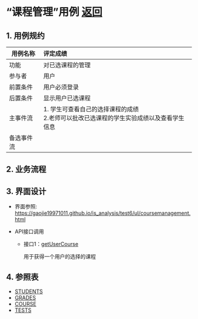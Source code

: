 <!-- markdownlint-disable MD033-->
<!-- 禁止MD033类型的警告 https://www.npmjs.com/package/markdownlint -->

# “课程管理”用例 [返回](../README.md)
## 1. 用例规约

|用例名称|评定成绩|
|-------|:-------------|
|功能|对已选课程的管理|
|参与者|用户|
|前置条件|用户必须登录|
|后置条件| 显示用户已选课程|
|主事件流| 1. 学生可查看自己的选择课程的成绩<br/>2.老师可以批改已选课程的学生实验成绩以及查看学生信息|
|备选事件流||


## 2. 业务流程

    
## 3. 界面设计
- 界面参照: https://gaojie19971011.github.io/is_analysis/test6/ul/coursemanagement.html

- API接口调用
    - 接口1：[getUserCourse](../接口/getUserCourse.md)
        
        用于获得一个用户的选择的课程

    
## 4. 参照表

- [STUDENTS](../数据库设计.md/#STUDENTS)
- [GRADES](../数据库设计.md/#GRADES)
- [COURSE](../数据库设计.md/#COURSE)
- [TESTS](../数据库设计.md/#TESTS)



